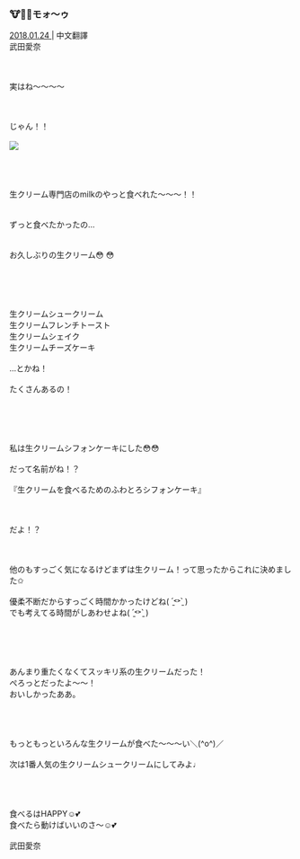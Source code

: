 ### 🐮🥛💕モォ〜ゥ
<a target="_blank" rel="noreferrer noopener" href="http://blog.nanabunnonijyuuni.com/s/n227/diary/detail/401?ima=1914&cd=blog">2018.01.24 </a>| 中文翻譯<a target="_blank" rel="noreferrer noopener" href=""></a><br>
武田愛奈<br><br><br><br>
実はね〜〜〜〜<br><br><br><br>
じゃん！！<br><br>
<img src="../../../../../Album/Backup/Blog/Aina/Jan2018/20180124_2_Blog_Aina_#1.jpg"><br><br><br><br><br>
生クリーム専門店のmilkのやっと食べれた〜〜〜！！<br><br><br>
ずっと食べたかったの…<br><br><br>
お久しぶりの生クリーム😳 😳<br><br><br><br><br><br>
生クリームシュークリーム<br>
生クリームフレンチトースト<br>
生クリームシェイク<br>
生クリームチーズケーキ<br><br>
…とかね！<br><br>
たくさんあるの！<br><br><br><br><br><br>
私は生クリームシフォンケーキにした😳😳<br><br>
だって名前がね！？<br><br>
『生クリームを食べるためのふわとろシフォンケーキ』<br><br><br><br>
だよ！？<br><br><br><br>
他のもすっごく気になるけどまずは生クリーム！って思ったからこれに決めました✩︎<br><br>
優柔不断だからすっごく時間かかったけどね( ˊ̱˂˃ˋ̱ )<br>
でも考えてる時間がしあわせよね( ˊ̱˂˃ˋ̱ )<br><br><br><br><br><br>
あんまり重たくなくてスッキリ系の生クリームだった！<br>
ぺろっとだったよ〜〜！<br>
おいしかったああ。<br><br><br><br><br>
もっともっといろんな生クリームが食べた〜〜〜い＼(^o^)／<br><br>
次は1番人気の生クリームシュークリームにしてみよ♩<br><br><br><br><br>
食べるはHAPPY☺️💕<br>
食べたら動けばいいのさ〜☺️💕<br><br>
武田愛奈